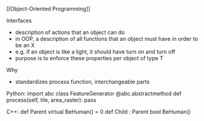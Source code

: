[[Object-Oriented Programming]]

Interfaces
- description of actions that an object can do
- in OOP, a description of all functions that an object must have in order to be an X
- e.g. if an object is like a light, it should have turn on and turn off
- purpose is to enforce these properties per object of type T

Why
- standardizes process function, interchangeable parts

Python:
import abc
class FeatureGenerator
    @abc.abstractmethod
    def process(self, tile, area_raster):
        pass

C++:
def Parent
	virtual BeHuman() = 0
def Child : Parent
	bool BeHuman()

